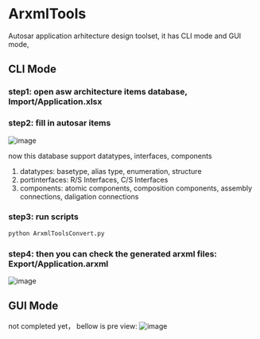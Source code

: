 # ArxmlTools
Autosar application arhitecture design toolset, it has CLI mode and GUI mode,

## CLI Mode
### step1: open asw architecture items database, Import/Application.xlsx

### step2: fill in autosar items

![image](https://github.com/PeaceZhang/ArxmlTools/assets/31465472/f5b30e7a-50d6-426f-aa98-12a5b12243a4)

now this database support datatypes, interfaces, components
1. datatypes: basetype, alias type, enumeration, structure
2. portinterfaces: R/S Interfaces, C/S Interfaces
3. components: atomic components, composition components, assembly connections, daligation connections

### step3: run scripts
```bash
python ArxmlToolsConvert.py
```
### step4: then you can check the generated arxml files: Export/Application.arxml
![image](https://github.com/PeaceZhang/ArxmlTools/assets/31465472/c2714a35-9271-4303-adf9-dc7d0626737e)



## GUI Mode
not completed yet， bellow is pre view:
![image](https://github.com/PeaceZhang/ArxmlTools/assets/31465472/e9a90a23-8521-4a92-a29c-4139a9ec0a58)

